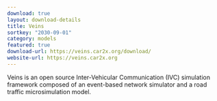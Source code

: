 ```yaml
---
download: true
layout: download-details
title: Veins
sortkey: "2030-09-01"
category: models
featured: true
download-url: https://veins.car2x.org/download/
website-url: https://veins.car2x.org
---
```


Veins is an open source Inter-Vehicular Communication (IVC) simulation framework
composed of an event-based network simulator and a road traffic microsimulation
model.
